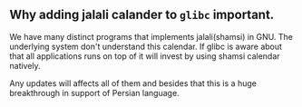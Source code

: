 

## Why adding jalali calander to `glibc` important.


We have many distinct programs that implements jalali(shamsi) in GNU. The underlying system don't understand this calendar.
If glibc is aware about that all applications runs on top of it will invest by using shamsi calendar natively.

Any updates will affects all of them and besides that this is a huge breakthrough in support of Persian language.
